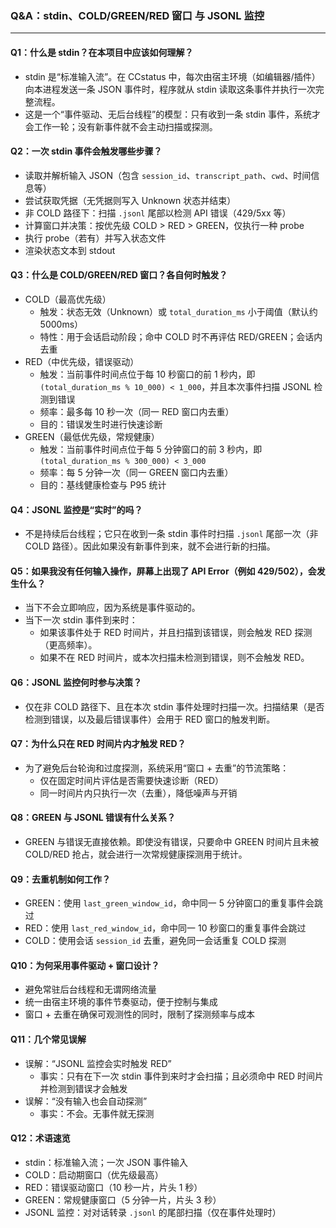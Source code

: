 ### Q&A：stdin、COLD/GREEN/RED 窗口 与 JSONL 监控

---

#### Q1：什么是 stdin？在本项目中应该如何理解？
- stdin 是“标准输入流”。在 CCstatus 中，每次由宿主环境（如编辑器/插件）向本进程发送一条 JSON 事件时，程序就从 stdin 读取这条事件并执行一次完整流程。
- 这是一个“事件驱动、无后台线程”的模型：只有收到一条 stdin 事件，系统才会工作一轮；没有新事件就不会主动扫描或探测。

#### Q2：一次 stdin 事件会触发哪些步骤？
- 读取并解析输入 JSON（包含 `session_id`、`transcript_path`、`cwd`、时间信息等）
- 尝试获取凭据（无凭据则写入 Unknown 状态并结束）
- 非 COLD 路径下：扫描 `.jsonl` 尾部以检测 API 错误（429/5xx 等）
- 计算窗口并决策：按优先级 COLD > RED > GREEN，仅执行一种 probe
- 执行 probe（若有）并写入状态文件
- 渲染状态文本到 stdout

#### Q3：什么是 COLD/GREEN/RED 窗口？各自何时触发？
- COLD（最高优先级）
  - 触发：状态无效（Unknown）或 `total_duration_ms` 小于阈值（默认约 5000ms）
  - 特性：用于会话启动阶段；命中 COLD 时不再评估 RED/GREEN；会话内去重
- RED（中优先级，错误驱动）
  - 触发：当前事件时间点位于每 10 秒窗口的前 1 秒内，即 `(total_duration_ms % 10_000) < 1_000`，并且本次事件扫描 JSONL 检测到错误
  - 频率：最多每 10 秒一次（同一 RED 窗口内去重）
  - 目的：错误发生时进行快速诊断
- GREEN（最低优先级，常规健康）
  - 触发：当前事件时间点位于每 5 分钟窗口的前 3 秒内，即 `(total_duration_ms % 300_000) < 3_000`
  - 频率：每 5 分钟一次（同一 GREEN 窗口内去重）
  - 目的：基线健康检查与 P95 统计

#### Q4：JSONL 监控是“实时”的吗？
- 不是持续后台线程；它只在收到一条 stdin 事件时扫描 `.jsonl` 尾部一次（非 COLD 路径）。因此如果没有新事件到来，就不会进行新的扫描。

#### Q5：如果我没有任何输入操作，屏幕上出现了 API Error（例如 429/502），会发生什么？
- 当下不会立即响应，因为系统是事件驱动的。
- 当下一次 stdin 事件到来时：
  - 如果该事件处于 RED 时间片，并且扫描到该错误，则会触发 RED 探测（更高频率）。
  - 如果不在 RED 时间片，或本次扫描未检测到错误，则不会触发 RED。

#### Q6：JSONL 监控何时参与决策？
- 仅在非 COLD 路径下、且在本次 stdin 事件处理时扫描一次。扫描结果（是否检测到错误，以及最后错误事件）会用于 RED 窗口的触发判断。

#### Q7：为什么只在 RED 时间片内才触发 RED？
- 为了避免后台轮询和过度探测，系统采用“窗口 + 去重”的节流策略：
  - 仅在固定时间片评估是否需要快速诊断（RED）
  - 同一时间片内只执行一次（去重），降低噪声与开销

#### Q8：GREEN 与 JSONL 错误有什么关系？
- GREEN 与错误无直接依赖。即使没有错误，只要命中 GREEN 时间片且未被 COLD/RED 抢占，就会进行一次常规健康探测用于统计。

#### Q9：去重机制如何工作？
- GREEN：使用 `last_green_window_id`，命中同一 5 分钟窗口的重复事件会跳过
- RED：使用 `last_red_window_id`，命中同一 10 秒窗口的重复事件会跳过
- COLD：使用会话 `session_id` 去重，避免同一会话重复 COLD 探测

#### Q10：为何采用事件驱动 + 窗口设计？
- 避免常驻后台线程和无谓网络流量
- 统一由宿主环境的事件节奏驱动，便于控制与集成
- 窗口 + 去重在确保可观测性的同时，限制了探测频率与成本

#### Q11：几个常见误解
- 误解：“JSONL 监控会实时触发 RED”
  - 事实：只有在下一次 stdin 事件到来时才会扫描；且必须命中 RED 时间片并检测到错误才会触发
- 误解：“没有输入也会自动探测”
  - 事实：不会。无事件就无探测

#### Q12：术语速览
- stdin：标准输入流；一次 JSON 事件输入
- COLD：启动期窗口（优先级最高）
- RED：错误驱动窗口（10 秒一片，片头 1 秒）
- GREEN：常规健康窗口（5 分钟一片，片头 3 秒）
- JSONL 监控：对对话转录 `.jsonl` 的尾部扫描（仅在事件处理时）
